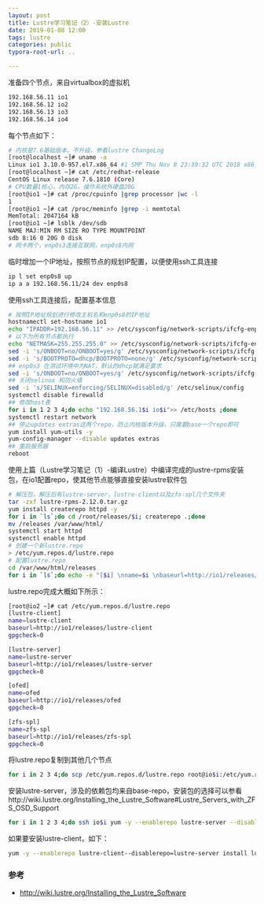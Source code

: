 ```yaml
---
layout: post
title: Lustre学习笔记（2）-安装Lustre
date: 2019-01-08 12:00
tags: lustre
categories: public
typora-root-url: ..

---
```



准备四个节点，来自virtualbox的虚拟机

```bash
192.168.56.11 io1
192.168.56.12 io2
192.168.56.13 io3
192.168.56.14 io4
```

每个节点如下：

```bash
# 内核是7.6基础版本，不升级，参看lustre ChangeLog
[root@localhost ~]# uname -a
Linux io1 3.10.0-957.el7.x86_64 #1 SMP Thu Nov 8 23:39:32 UTC 2018 x86_64 x86_64 x86_64 GNU/Linux
[root@localhost ~]# cat /etc/redhat-release 
CentOS Linux release 7.6.1810 (Core) 
# CPU数量1核心，内存2G，操作系统外硬盘20G
[root@io1 ~]# cat /proc/cpuinfo |grep processor |wc -l
1
[root@io1 ~]# cat /proc/meminfo |grep -i memtotal
MemTotal: 2047164 kB
[root@io1 ~]# lsblk /dev/sdb 
NAME MAJ:MIN RM SIZE RO TYPE MOUNTPOINT
sdb 8:16 0 20G 0 disk 
# 网卡两个，enp0s3连接互联网，enp0s8内网
```


临时增加一个IP地址，按照节点的规划IP配置，以便使用ssh工具连接

```bash
ip l set enp0s8 up
ip a a 192.168.56.11/24 dev enp0s8
```

使用ssh工具连接后，配置基本信息

```bash
# 按照IP地址规划进行修改主机名和enp0s8的IP地址
hostnamectl set-hostname io1
echo "IPADDR=192.168.56.11" >> /etc/sysconfig/network-scripts/ifcfg-enp0s8
# 以下为所有节点都执行
echo "NETMASK=255.255.255.0" >> /etc/sysconfig/network-scripts/ifcfg-enp0s8
sed -i 's/ONBOOT=no/ONBOOT=yes/g' /etc/sysconfig/network-scripts/ifcfg-enp0s8
sed -i 's/BOOTPROTO=dhcp/BOOTPROTO=none/g' /etc/sysconfig/network-scripts/ifcfg-enp0s8
## enp0s3 在测试环境中为NAT，默认的dhcp就满足要求
sed -i 's/ONBOOT=no/ONBOOT=yes/g' /etc/sysconfig/network-scripts/ifcfg-enp0s3 
## 关闭selinux 和防火墙
sed -i 's/SELINUX=enforcing/SELINUX=disabled/g' /etc/selinux/config 
systemctl disable firewalld
## 修改host表
for i in 1 2 3 4;do echo "192.168.56.1$i io$i">> /etc/hosts ;done
systemctl restart network
## 停止updates extras这两个repo，防止内核版本升级，只需要base一个repo即可
yum install yum-utils -y
yum-config-manager --disable updates extras
## 重启服务器
reboot
```

使用上篇（Lustre学习笔记（1）-编译Lustre）中编译完成的lustre-rpms安装包，在io1配置repo，使其他节点能够直接安装lustre软件包

```bash
# 解压包，解压后有lustre-server，lustre-client以及zfs-spl几个文件夹
tar -zxf lustre-rpms-2.12.0.tar.gz
yum install createrepo httpd -y 
for i in `ls`;do cd /root/releases/$i; createrepo .;done
mv /releases /var/www/html/
systemctl start httpd
systenctl enable httpd
# 创建一个新lustre.repo
> /etc/yum.repos.d/lustre.repo 
# 配置lustre.repo
cd /var/www/html/releases
for i in `ls`;do echo -e "[$i] \nname=$i \nbaseurl=http://io1/releases/$i \ngpgcheck=0 \n" >>/etc/yum.repos.d/lustre.repo ; done
```

lustre.repo完成大概如下所示：

```bash
[root@io2 ~]# cat /etc/yum.repos.d/lustre.repo 
[lustre-client] 
name=lustre-client 
baseurl=http://io1/releases/lustre-client 
gpgcheck=0 

[lustre-server] 
name=lustre-server 
baseurl=http://io1/releases/lustre-server 
gpgcheck=0 

[ofed] 
name=ofed 
baseurl=http://io1/releases/ofed 
gpgcheck=0 

[zfs-spl] 
name=zfs-spl 
baseurl=http://io1/releases/zfs-spl 
gpgcheck=0 
```

将lustre.repo复制到其他几个节点

```bash
for i in 2 3 4;do scp /etc/yum.repos.d/lustre.repo root@io$i:/etc/yum.repos.d/lustre.repo ;done
```

安装lustre-server，涉及的依赖包均来自base-repo，安装包的选择可以参看http://wiki.lustre.org/Installing_the_Lustre_Software#Lustre_Servers_with_ZFS_OSD_Support

```bash
for i in 1 2 3 4;do ssh io$i yum -y --enablerepo lustre-server --disablerepo=lustre-client install lustre-osd-zfs-mount lustre lustre-resource-agents zfs;done
```

如果要安装lustre-client，如下：

```bash
yum -y --enablerepo lustre-client--disablerepo=lustre-server install lustre-client
```

### 参考
- http://wiki.lustre.org/Installing_the_Lustre_Software
